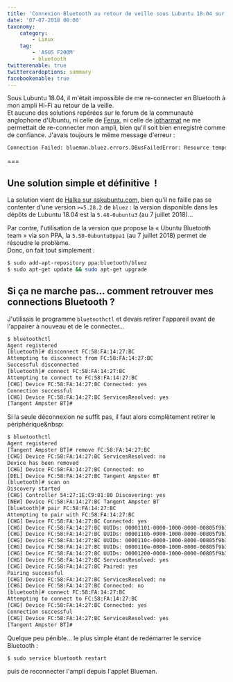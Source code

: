 ```yaml
---
title: 'Connexion Bluetooth au retour de veille sous Lubuntu 18.04 sur ASUS F200M'
date: '07-07-2018 00:00'
taxonomy:
    category:
        - Linux
    tag:
        - 'ASUS F200M'
        - bluetooth
twitterenable: true
twittercardoptions: summary
facebookenable: true
---
```


Sous Lubuntu 18.04, il m'était impossible de me re-connecter en Bluetooth à mon ampli Hi-Fi au retour de la veille.    
Et aucune des solutions repérées sur le forum de la communauté anglophone d'Ubuntu, ni celle de [Ferux](https://ubuntuforums.org/showthread.php?t=1387211&s=3564333119c56faa1374ad23baadb419&p=8728266#post8728266), ni celle de [ lotharmat](https://ubuntuforums.org/showthread.php?t=1746771&p=10755857#post10755857) ne me permettait de re-connecter mon ampli, bien qu'il soit bien enregistré comme de confiance. J'avais toujours le même message d'erreur&nbsp;:

```bash
Connection Failed: blueman.bluez.errors.DBusFailedError: Resource temporarily unavailable
```
===

## Une solution simple et définitive &nbsp;!

La solution vient de [Halka sur askubuntu.com](https://askubuntu.com/a/1037065), bien qu'il ne faille pas se contenter d'une version `>=5.28.2` de `bluez`&nbsp;: la version disponible dans les dépôts de Lubuntu 18.04 est la `5.48-0ubuntu3` (au 7 juillet 2018)...

Par contre, l'utilisation de la version que propose la «&nbsp;Ubuntu Bluetooth team&nbsp;» via son PPA, la `5.50-0ubuntu0ppa1` (au 7 juillet 2018) permet de résoudre le problème.     
Donc, on fait tout simplement&nbsp;:

```bash
$ sudo add-apt-repository ppa:bluetooth/bluez
$ sudo apt-get update && sudo apt-get upgrade
```

## Si ça ne marche pas... comment retrouver mes connections Bluetooth&nbsp;?

J'utilisais le programme `bluetoothctl` et devais retirer l'appareil avant de l'appairer à nouveau et de le connecter...

```bash
$ bluetoothctl 
Agent registered
[bluetooth]# disconnect FC:58:FA:14:27:BC 
Attempting to disconnect from FC:58:FA:14:27:BC
Successful disconnected
[bluetooth]# connect FC:58:FA:14:27:BC
Attempting to connect to FC:58:FA:14:27:BC
[CHG] Device FC:58:FA:14:27:BC Connected: yes
Connection successful
[CHG] Device FC:58:FA:14:27:BC ServicesResolved: yes
[Tangent Ampster BT]#
```

Si la seule déconnexion ne suffit pas, il faut alors complètement retirer le périphérique&nbsp:

```bash
$ bluetoothctl
Agent registered
[Tangent Ampster BT]# remove FC:58:FA:14:27:BC
[CHG] Device FC:58:FA:14:27:BC ServicesResolved: no
Device has been removed
[CHG] Device FC:58:FA:14:27:BC Connected: no
[DEL] Device FC:58:FA:14:27:BC Tangent Ampster BT
[bluetooth]# scan on
Discovery started
[CHG] Controller 54:27:1E:C9:81:80 Discovering: yes
[NEW] Device FC:58:FA:14:27:BC Tangent Ampster BT
[bluetooth]# pair FC:58:FA:14:27:BC
Attempting to pair with FC:58:FA:14:27:BC
[CHG] Device FC:58:FA:14:27:BC Connected: yes
[CHG] Device FC:58:FA:14:27:BC UUIDs: 00001101-0000-1000-8000-00805f9b34fb
[CHG] Device FC:58:FA:14:27:BC UUIDs: 0000110b-0000-1000-8000-00805f9b34fb
[CHG] Device FC:58:FA:14:27:BC UUIDs: 0000110c-0000-1000-8000-00805f9b34fb
[CHG] Device FC:58:FA:14:27:BC UUIDs: 0000110e-0000-1000-8000-00805f9b34fb
[CHG] Device FC:58:FA:14:27:BC UUIDs: 00001200-0000-1000-8000-00805f9b34fb
[CHG] Device FC:58:FA:14:27:BC ServicesResolved: yes
[CHG] Device FC:58:FA:14:27:BC Paired: yes
Pairing successful
[CHG] Device FC:58:FA:14:27:BC ServicesResolved: no
[CHG] Device FC:58:FA:14:27:BC Connected: no
[bluetooth]# connect FC:58:FA:14:27:BC
Attempting to connect to FC:58:FA:14:27:BC
[CHG] Device FC:58:FA:14:27:BC Connected: yes
Connection successful
[CHG] Device FC:58:FA:14:27:BC ServicesResolved: yes
[Tangent Ampster BT]#
```

Quelque peu pénible... le plus simple étant de redémarrer le service Bluetooth&nbsp;:

```bash
$ sudo service bluetooth restart
```

puis de reconnecter l'ampli depuis l'applet Blueman.